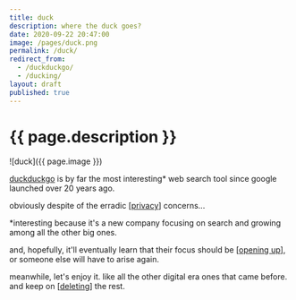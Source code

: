 ```yaml
---
title: duck
description: where the duck goes?
date: 2020-09-22 20:47:00
image: /pages/duck.png
permalink: /duck/
redirect_from:
  - /duckduckgo/
  - /ducking/
layout: draft
published: true
---
```


# {{ page.description }}

![duck]({{ page.image }})

[duckduckgo](https://duckduckgo.com) is by far the most interesting* web search tool since google launched over 20 years ago.

obviously despite of the erradic [[privacy](/privacy)] concerns...

*interesting because it's a new company focusing on search and growing among all the other big ones.

and, hopefully, it'll eventually learn that their focus should be [[opening up](/open)], or someone else will have to arise again.

meanwhile, let's enjoy it. like all the other digital era ones that came before. and keep on [[deleting](/delete)] the rest.
